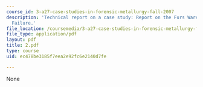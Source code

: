 ```yaml
---
course_id: 3-a27-case-studies-in-forensic-metallurgy-fall-2007
description: 'Technical report on a case study: Report on the Furs Warehouse Plumbing
  Failure.'
file_location: /coursemedia/3-a27-case-studies-in-forensic-metallurgy-fall-2007/ec478be3185f7eea2e92fc6e2140d7fe_2.pdf
file_type: application/pdf
layout: pdf
title: 2.pdf
type: course
uid: ec478be3185f7eea2e92fc6e2140d7fe

---
```

None